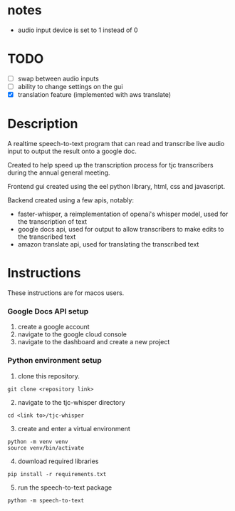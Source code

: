 # notes
- audio input device is set to 1 instead of 0

# TODO

- [ ] swap between audio inputs
- [ ] ability to change settings on the gui 
- [x] translation feature (implemented with aws translate)

# Description

A realtime speech-to-text program that can read and transcribe live audio input to output the result onto a google doc.


Created to help speed up the transcription process for tjc transcribers during the annual general meeting.

Frontend gui created using the eel python library, html, css and javascript.

Backend created using a few apis, notably:
  - faster-whisper, a reimplementation of openai's whisper model, used for the transcription of text
  - google docs api, used for output to allow transcribers to make edits to the transcribed text
  - amazon translate api, used for translating the transcribed text

# Instructions

These instructions are for macos users.

### Google Docs API setup

1. create a google account
2. navigate to the google cloud console
3. navigate to the dashboard and create a new project

### Python environment setup

1. clone this repository.
```
git clone <repository link>
```
2.  navigate to the tjc-whisper directory
```
cd <link to>/tjc-whisper
```
3. create and enter a virtual environment
```
python -m venv venv
source venv/bin/activate
```
4. download required libraries
```
pip install -r requirements.txt
```
5. run the speech-to-text package
```
python -m speech-to-text
```
